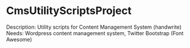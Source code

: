 CmsUtilityScriptsProject
========================

Description: Utility scripts for Content Management System (handwrite)   
Needs: Wordpress content management system, Twitter Bootstrap (Font Awesome)
